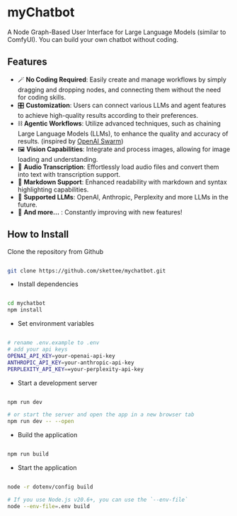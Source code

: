 # myChatbot

A Node Graph-Based User Interface for Large Language Models (similar to ComfyUI). You can build your own chatbot without coding.

## Features
- 🪄 **No Coding Required**: Easily create and manage workflows by simply dragging and dropping nodes, and connecting them without the need for coding skills.
- 🎛️ **Customization**: Users can connect various LLMs and agent features to achieve high-quality results according to their preferences.
- ⛓️ **Agentic Workflows**: Utilize advanced techniques, such as chaining Large Language Models (LLMs), to enhance the quality and accuracy of results. (inspired by [OpenAI Swarm](https://github.com/openai/swarm))
- 🖼️ **Vision Capabilities**: Integrate and process images, allowing for image loading and understanding.
- 📢 **Audio Transcription**: Effortlessly load audio files and convert them into text with transcription support.
- 📜  **Markdown Support**: Enhanced readability with markdown and syntax highlighting capabilities.
- 🤖 **Supported LLMs**: OpenAI, Anthropic, Perplexity and more LLMs in the future.
- 🌟 **And more...** : Constantly improving with new features!

## How to Install

Clone the repository from Github
```bash

git clone https://github.com/skettee/mychatbot.git

```

- Install dependencies
```bash

cd mychatbot
npm install

```

- Set environment variables

```bash

# rename .env.example to .env
# add your api keys
OPENAI_API_KEY=your-openai-api-key
ANTHROPIC_API_KEY=your-anthropic-api-key
PERPLEXITY_API_KEY==your-perplexity-api-key
```

- Start a development server

```bash

npm run dev

# or start the server and open the app in a new browser tab
npm run dev -- --open

```

- Build the application

```bash

npm run build

```

- Start the application

```bash

node -r dotenv/config build

# If you use Node.js v20.6+, you can use the `--env-file`
node --env-file=.env build

```
